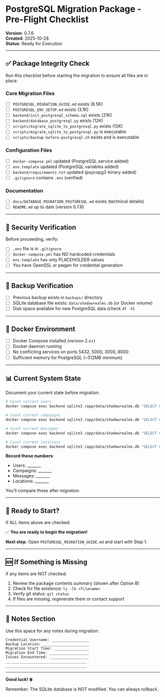 # PostgreSQL Migration Package - Pre-Flight Checklist

**Version**: 0.7.6  
**Created**: 2025-10-28  
**Status**: Ready for Execution

---

## ✅ Package Integrity Check

Run this checklist before starting the migration to ensure all files are in place.

### Core Migration Files

- [ ] `POSTGRESQL_MIGRATION_GUIDE.md` exists (8.5K)
- [ ] `POSTGRESQL_ENV_SETUP.md` exists (3.1K)
- [ ] `backend/init_postgresql_schema.sql` exists (21K)
- [ ] `backend/database_postgresql.py` exists (12K)
- [ ] `scripts/migrate_sqlite_to_postgresql.py` exists (12K)
- [ ] `scripts/migrate_sqlite_to_postgresql.py` is executable
- [ ] `scripts/backup-before-postgresql.sh` exists and is executable

### Configuration Files

- [ ] `docker-compose.yml` updated (PostgreSQL service added)
- [ ] `env.template` updated (PostgreSQL variables added)
- [ ] `backend/requirements.txt` updated (psycopg2-binary added)
- [ ] `.gitignore` contains `.env` (verified)

### Documentation

- [ ] `docs/DATABASE_MIGRATION_POSTGRESQL.md` exists (technical details)
- [ ] `README.md` up to date (version 0.7.6)

---

## 🔐 Security Verification

Before proceeding, verify:

- [ ] `.env` file is in `.gitignore`
- [ ] `docker-compose.yml` has NO hardcoded credentials
- [ ] `env.template` has only PLACEHOLDER values
- [ ] You have OpenSSL or pwgen for credential generation

---

## 💾 Backup Verification

- [ ] Previous backup exists in `backups/` directory
- [ ] SQLite database file exists: `data/shadowrealms.db` (or Docker volume)
- [ ] Disk space available for new PostgreSQL data (check `df -h`)

---

## 🐳 Docker Environment

- [ ] Docker Compose installed (version 2.x+)
- [ ] Docker daemon running
- [ ] No conflicting services on ports 5432, 5000, 3000, 8000
- [ ] Sufficient memory for PostgreSQL (~512MB minimum)

---

## 📊 Current System State

Document your current state before migration:

```bash
# Count current users
docker compose exec backend sqlite3 /app/data/shadowrealms.db "SELECT COUNT(*) FROM users;"

# Count current campaigns
docker compose exec backend sqlite3 /app/data/shadowrealms.db "SELECT COUNT(*) FROM campaigns;"

# Count current messages
docker compose exec backend sqlite3 /app/data/shadowrealms.db "SELECT COUNT(*) FROM messages;"

# Count current locations
docker compose exec backend sqlite3 /app/data/shadowrealms.db "SELECT COUNT(*) FROM locations;"
```

**Record these numbers**:
- Users: _______
- Campaigns: _______
- Messages: _______
- Locations: _______

You'll compare these after migration.

---

## 🚦 Ready to Start?

If ALL items above are checked:

✅ **You are ready to begin the migration!**

**Next step**: Open `POSTGRESQL_MIGRATION_GUIDE.md` and start with Step 1.

---

## 🆘 If Something is Missing

If any items are NOT checked:

1. Review the package contents summary (shown after Option B)
2. Check for file existence: `ls -lh <filename>`
3. Verify git status: `git status`
4. If files are missing, regenerate them or contact support

---

## 📝 Notes Section

Use this space for any notes during migration:

```
Credential Username: _________________
Backup Location: _____________________
Migration Start Time: ________________
Migration End Time: __________________
Issues Encountered: __________________
_____________________________________
_____________________________________
```

---

**Good luck!** 🍀

Remember: The SQLite database is NOT modified. You can always rollback.

